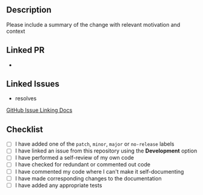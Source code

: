 ## Description

Please include a summary of the change with relevant motivation and context

## Linked PR

- <insert-pr-link>

## Linked Issues

- resolves <insert-issue-link>

[GitHub Issue Linking Docs](https://docs.github.com/en/issues/tracking-your-work-with-issues/linking-a-pull-request-to-an-issue)

## Checklist

- [ ] I have added one of the `patch`, `minor`, `major` or `no-release` labels
- [ ] I have linked an issue from this repository using the **Development** option
- [ ] I have performed a self-review of my own code
- [ ] I have checked for redundant or commented out code
- [ ] I have commented my code where I can't make it self-documenting
- [ ] I have made corresponding changes to the documentation
- [ ] I have added any appropriate tests
